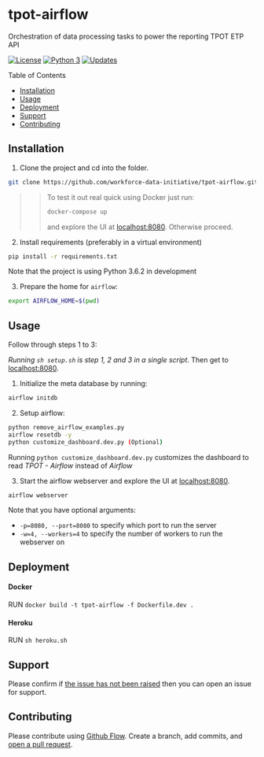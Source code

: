 # tpot-airflow

Orchestration of data processing tasks to power the reporting TPOT ETP API

[![License](https://img.shields.io/badge/License-Apache%202.0-blue.svg)](https://opensource.org/licenses/Apache-2.0)
[![Python 3](https://pyup.io/repos/github/workforce-data-initiative/tpot-airflow/python-3-shield.svg)](https://pyup.io/repos/github/workforce-data-initiative/tpot-airflow/)
[![Updates](https://pyup.io/repos/github/workforce-data-initiative/tpot-airflow/shield.svg)](https://pyup.io/repos/github/workforce-data-initiative/tpot-airflow/)


Table of Contents

- [Installation](#installation)
- [Usage](#usage)
- [Deployment](#deployment)
- [Support](#support)
- [Contributing](#contributing)

## Installation

1. Clone the project and cd into the folder.
```bash
git clone https://github.com/workforce-data-initiative/tpot-airflow.git && cd tpot-airflow
```

>> To test it out real quick using Docker just run:
>> ```bash
>> docker-compose up
>> ```
>> and explore the UI at [localhost:8080](http://localhost:8080). Otherwise proceed.

2. Install requirements (preferably in a virtual environment)
```bash
pip install -r requirements.txt
```
Note that the project is using Python 3.6.2 in development

3. Prepare the home for `airflow`:
```bash
export AIRFLOW_HOME=$(pwd)
```

## Usage

Follow through steps 1 to 3:

_Running `sh setup.sh` is step 1, 2 and 3 in a single script_. Then get to [localhost:8080](http://localhost:8080).

1. Initialize the meta database by running:
```bash
airflow initdb
```

2. Setup airflow:
```bash
python remove_airflow_examples.py
airflow resetdb -y
python customize_dashboard.dev.py (Optional)
```

  Running `python customize_dashboard.dev.py` customizes the dashboard to read *TPOT - Airflow* instead of *Airflow*  

3. Start the airflow webserver and explore the UI at [localhost:8080](http://localhost:8080).
```bash
airflow webserver
```
Note that you have optional arguments:

- `-p=8080, --port=8080` to specify which port to run the server
- `-w=4, --workers=4` to specify the number of workers to run the webserver on


## Deployment
#### Docker

RUN `docker build -t tpot-airflow -f Dockerfile.dev .`

#### Heroku

RUN `sh heroku.sh`

## Support

Please confirm if [the issue has not been raised](https://github.com/workforce-data-initiative/tpot-airflow/issues/new) then you can open an issue for support.

## Contributing

Please contribute using [Github Flow](https://guides.github.com/introduction/flow/). Create a branch, add commits, and [open a pull request](https://github.com/workforce-data-initiative/tpot-airflow/compare).
